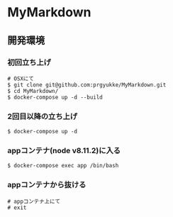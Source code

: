 # MyMarkdown

## 開発環境
### 初回立ち上げ
```
# OSXにて
$ git clone git@github.com:prgyukke/MyMarkdown.git
$ cd MyMarkdown/
$ docker-compose up -d --build
```

### 2回目以降の立ち上げ
```
$ docker-compose up -d
```

### appコンテナ(node v8.11.2)に入る
```
$ docker-compose exec app /bin/bash
```

### appコンテナから抜ける
```
# appコンテナ上にて
# exit
```